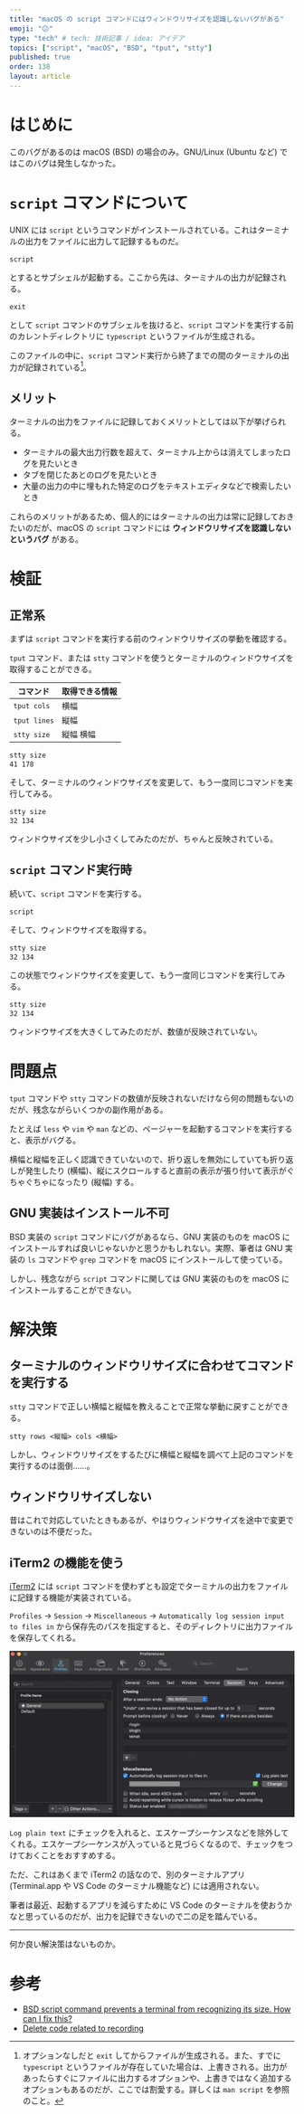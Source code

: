 ```yaml
---
title: "macOS の script コマンドにはウィンドウリサイズを認識しないバグがある"
emoji: "😕"
type: "tech" # tech: 技術記事 / idea: アイデア
topics: ["script", "macOS", "BSD", "tput", "stty"]
published: true
order: 138
layout: article
---
```


# はじめに
このバグがあるのは macOS (BSD) の場合のみ。GNU/Linux (Ubuntu など) ではこのバグは発生しなかった。



# `script` コマンドについて
UNIX には `script` というコマンドがインストールされている。これはターミナルの出力をファイルに出力して記録するものだ。

```shell:Shell
script
```

とするとサブシェルが起動する。ここから先は、ターミナルの出力が記録される。

```shell:Shell
exit
```

として `script` コマンドのサブシェルを抜けると、`script` コマンドを実行する前のカレントディレクトリに `typescript` というファイルが生成される。

このファイルの中に、`script` コマンド実行から終了までの間のターミナルの出力が記録されている[^1]。

[^1]: オプションなしだと `exit` してからファイルが生成される。また、すでに `typescript` というファイルが存在していた場合は、上書きされる。出力があったらすぐにファイルに出力するオプションや、上書きではなく追加するオプションもあるのだが、ここでは割愛する。詳しくは `man script` を参照のこと。

## メリット
ターミナルの出力をファイルに記録しておくメリットとしては以下が挙げられる。

* ターミナルの最大出力行数を超えて、ターミナル上からは消えてしまったログを見たいとき
* タブを閉じたあとのログを見たいとき
* 大量の出力の中に埋もれた特定のログをテキストエディタなどで検索したいとき

これらのメリットがあるため、個人的にはターミナルの出力は常に記録しておきたいのだが、macOS の `script` コマンドには **ウィンドウリサイズを認識しないというバグ** がある。



# 検証
## 正常系
まずは `script` コマンドを実行する前のウィンドウリサイズの挙動を確認する。

`tput` コマンド、または `stty` コマンドを使うとターミナルのウィンドウサイズを取得することができる。

| コマンド | 取得できる情報 |
| --- | --- |
| `tput cols` | 横幅 |
| `tput lines` | 縦幅 |
| `stty size` | 縦幅 横幅 |

```shell:Shell
stty size
41 178
```

そして、ターミナルのウィンドウサイズを変更して、もう一度同じコマンドを実行してみる。

```shell:Shell
stty size
32 134
```

ウィンドウサイズを少し小さくしてみたのだが、ちゃんと反映されている。



## `script` コマンド実行時
続いて、`script` コマンドを実行する。

```shell:Shell
script
```

そして、ウィンドウサイズを取得する。

```shell:Shell
stty size
32 134
```

この状態でウィンドウサイズを変更して、もう一度同じコマンドを実行してみる。

```shell:Shell
stty size
32 134
```

ウィンドウサイズを大きくしてみたのだが、数値が反映されていない。



# 問題点
`tput` コマンドや `stty` コマンドの数値が反映されないだけなら何の問題もないのだが、残念ながらいくつかの副作用がある。

たとえば `less` や `vim` や `man` などの、ページャーを起動するコマンドを実行すると、表示がバグる。

横幅と縦幅を正しく認識できていないので、折り返しを無効にしていても折り返しが発生したり (横幅)、縦にスクロールすると直前の表示が張り付いて表示がぐちゃぐちゃになったり (縦幅) する。

## GNU 実装はインストール不可
BSD 実装の `script` コマンドにバグがあるなら、GNU 実装のものを macOS にインストールすれば良いじゃないかと思うかもしれない。実際、筆者は GNU 実装の `ls` コマンドや `grep` コマンドを macOS にインストールして使っている。

しかし、残念ながら `script` コマンドに関しては GNU 実装のものを macOS にインストールすることができない。



# 解決策
## ターミナルのウィンドウリサイズに合わせてコマンドを実行する
`stty` コマンドで正しい横幅と縦幅を教えることで正常な挙動に戻すことができる。

```shell:Shell
stty rows <縦幅> cols <横幅>
```

しかし、ウィンドウリサイズをするたびに横幅と縦幅を調べて上記のコマンドを実行するのは面倒……。

## ウィンドウリサイズしない
昔はこれで対応していたときもあるが、やはりウィンドウサイズを途中で変更できないのは不便だった。

## iTerm2 の機能を使う
[iTerm2](https://iterm2.com) には `script` コマンドを使わずとも設定でターミナルの出力をファイルに記録する機能が実装されている。

`Profiles` -> `Session` -> `Miscellaneous` -> `Automatically log session input to files in` から保存先のパスを指定すると、そのディレクトリに出力ファイルを保存してくれる。

![](https://raw.githubusercontent.com/noraworld/developers-blog-media-ja/master/script-command-bug/Screen%20Shot%202022-03-22%20at%2023.05.05.png)

`Log plain text` にチェックを入れると、エスケープシーケンスなどを除外してくれる。エスケープシーケンスが入っていると見づらくなるので、チェックをつけておくことをおすすめする。

ただ、これはあくまで iTerm2 の話なので、別のターミナルアプリ (Terminal.app や VS Code のターミナル機能など) には適用されない。

筆者は最近、起動するアプリを減らすために VS Code のターミナルを使おうかなと思っているのだが、出力を記録できないので二の足を踏んでいる。

---

何か良い解決策はないものか。



# 参考
* [BSD script command prevents a terminal from recognizing its size. How can I fix this?](https://stackoverflow.com/questions/68554149/bsd-script-command-prevents-a-terminal-from-recognizing-its-size-how-can-i-fix)
* [Delete code related to recording](https://github.com/noraworld/dotfiles/commit/f2976bf95b57a3293385f9c194487deafb16ee53)
